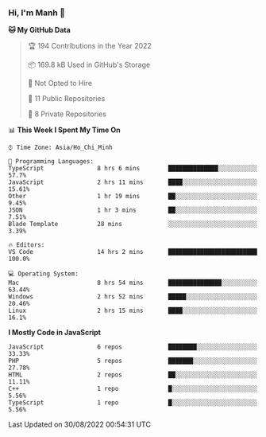 ### Hi, I'm Manh 👋

<!--START_SECTION:waka-->
**🐱 My GitHub Data** 

> 🏆 194 Contributions in the Year 2022
 > 
> 📦 169.8 kB Used in GitHub's Storage 
 > 
> 🚫 Not Opted to Hire
 > 
> 📜 11 Public Repositories 
 > 
> 🔑 8 Private Repositories  
 > 
📊 **This Week I Spent My Time On** 

```text
⌚︎ Time Zone: Asia/Ho_Chi_Minh

💬 Programming Languages: 
TypeScript               8 hrs 6 mins        ██████████████░░░░░░░░░░░   57.7% 
JavaScript               2 hrs 11 mins       ████░░░░░░░░░░░░░░░░░░░░░   15.61% 
Other                    1 hr 19 mins        ██░░░░░░░░░░░░░░░░░░░░░░░   9.45% 
JSON                     1 hr 3 mins         ██░░░░░░░░░░░░░░░░░░░░░░░   7.51% 
Blade Template           28 mins             ░░░░░░░░░░░░░░░░░░░░░░░░░   3.39%

🔥 Editors: 
VS Code                  14 hrs 2 mins       █████████████████████████   100.0%

💻 Operating System: 
Mac                      8 hrs 54 mins       ███████████████░░░░░░░░░░   63.44% 
Windows                  2 hrs 52 mins       █████░░░░░░░░░░░░░░░░░░░░   20.46% 
Linux                    2 hrs 15 mins       ████░░░░░░░░░░░░░░░░░░░░░   16.1%

```

**I Mostly Code in JavaScript** 

```text
JavaScript               6 repos             ████████░░░░░░░░░░░░░░░░░   33.33% 
PHP                      5 repos             ███████░░░░░░░░░░░░░░░░░░   27.78% 
HTML                     2 repos             ██░░░░░░░░░░░░░░░░░░░░░░░   11.11% 
C++                      1 repo              █░░░░░░░░░░░░░░░░░░░░░░░░   5.56% 
TypeScript               1 repo              █░░░░░░░░░░░░░░░░░░░░░░░░   5.56%

```



 Last Updated on 30/08/2022 00:54:31 UTC
<!--END_SECTION:waka-->
